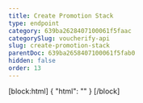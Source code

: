 ```yaml
---
title: Create Promotion Stack
type: endpoint
category: 639ba2628407100061f5faac
categorySlug: voucherify-api
slug: create-promotion-stack
parentDoc: 639ba2658407100061f5fab0
hidden: false
order: 13
---
```

[block:html]
{
  "html": "<style>\n[title=\"Toggle library\"] { \n  display: none; }\n.LanguagePicker-divider { \n  display: none; }\n.Playground-section3VTXuaYZivJK > .APISectionHeader3LN_-QIR0m7x {\n  display: none; }\n.LanguagePicker-languages1qVVo_v6AlP9 {\n  display: none; }\n</style>"
}
[/block]
